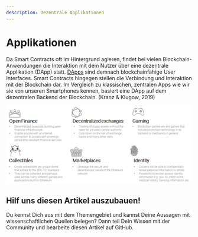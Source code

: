 ```yaml
---
description: Dezentrale Applikationen
---
```


# Applikationen

Da Smart Contracts oft im Hintergrund agieren, findet bei vielen Blockchain-Anwendungen die Interaktion mit dem Nutzer über eine dezentrale Applikation \(DApp\) statt. [DApps](https://lab.ledgerlabs.li/dlt/blockchain/anwendungsgebiete/dapps) sind demnach blockchainfähige User Interfaces. Smart Contracts hingegen stellen die Verbindung und Interaktion mit der Blockchain dar. Im Vergleich zu klassischen, zentralen Apps wie wir sie von unseren Smartphones kennen, basiert eine DApp auf dem dezentralen Backend der Blockchain. \(Kranz & Klugow, 2019\)

![Eigene Darstellung.](../../.gitbook/assets/image%20%2815%29.png)

## Hilf uns diesen Artikel auszubauen!

Du kennst Dich aus mit dem Themengebiet und kannst Deine Aussagen mit wissenschaftlichen Quellen belegen? Dann teil Dein Wissen mit der Community und bearbeite diesen Artikel auf GitHub.

